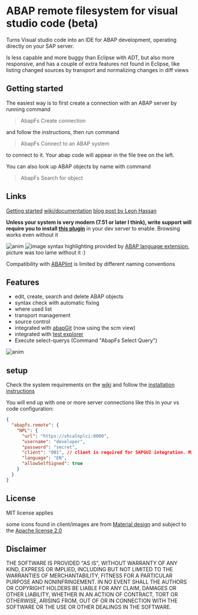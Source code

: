 # ABAP remote filesystem for visual studio code (beta)

Turns Visual studio code into an IDE for ABAP development, operating directly on your SAP server.

Is less capable and more buggy than Eclipse with ADT, but also more responsive, and has a couple of extra features not found in Eclipse, like listing changed sources by transport and normalizing changes in diff views

## Getting started

The easiest way is to first create a connection with an ABAP server by running command

> AbapFs Create connection

and follow the instructions, then run command

> AbapFs Connect to an ABAP system

to connect to it. Your abap code will appear in the file tree on the left.

You can also look up ABAP objects by name with command

> AbapFs Search for object

## Links

[Getting started](https://github.com/marcellourbani/vscode_abap_remote_fs/wiki/getting-started) [wiki/documentation](https://github.com/marcellourbani/vscode_abap_remote_fs/wiki) [blog post by Leon Hassan](https://blogs.sap.com/2019/12/06/abap-development-in-vs-code)

**Unless your system is very modern (7.51 or later I think), write support will require you to install [this plugin](https://github.com/marcellourbani/abapfs_extensions)** in your dev server to enable. Browsing works even without it

![anim](https://user-images.githubusercontent.com/2453277/47482169-ae0cc300-d82d-11e8-8d19-f55dd877c166.gif) ![image](https://user-images.githubusercontent.com/2453277/47466602-dd99dc00-d7e9-11e8-97ed-28e23dfd8f90.png) syntax highlighting provided by [ABAP language extension](https://marketplace.visualstudio.com/items?itemName=larshp.vscode-abap), picture was too lame without it :)

Compatibility with [ABAPlint](https://marketplace.visualstudio.com/items?itemName=larshp.vscode-abaplint) is limited by different naming conventions

## Features

- edit, create, search and delete ABAP objects
- syntax check with automatic fixing
- where used list
- transport management
- source control
- integrated with [abapGit](https://github.com/larshp/abapGit) (now using the scm view)
- integrated with [test explorer](https://marketplace.visualstudio.com/items?itemName=hbenl.vscode-test-explorer)
- Execute select-querys (Command "AbapFs Select Query")

![anim](https://user-images.githubusercontent.com/2453277/48232926-30a78d80-e3ab-11e8-8a12-00844431f9af.gif)

## setup

Check the system requirements on the [wiki](https://github.com/marcellourbani/vscode_abap_remote_fs/wiki) and follow the [installation instructions](https://github.com/marcellourbani/vscode_abap_remote_fs/wiki/installation)

You will end up with one or more server connections like this in your vs code configuration:

```json
{
  "abapfs.remote": {
    "NPL": {
      "url": "https://vhcalnplci:8000",
      "username": "developer",
      "password": "secret",
      "client": "001", // client is required for SAPGUI integration. Might need more
      "language": "EN",
      "allowSelfSigned": true
    }
  }
}
```

## License

MIT license applies

some icons found in client/images are from [Material design](https://material.io) and subject to the [Apache license 2.0](https://www.apache.org/licenses/LICENSE-2.0.html)

## Disclaimer

THE SOFTWARE IS PROVIDED "AS IS", WITHOUT WARRANTY OF ANY KIND, EXPRESS OR IMPLIED, INCLUDING BUT NOT LIMITED TO THE WARRANTIES OF MERCHANTABILITY, FITNESS FOR A PARTICULAR PURPOSE AND NONINFRINGEMENT. IN NO EVENT SHALL THE AUTHORS OR COPYRIGHT HOLDERS BE LIABLE FOR ANY CLAIM, DAMAGES OR OTHER LIABILITY, WHETHER IN AN ACTION OF CONTRACT, TORT OR OTHERWISE, ARISING FROM, OUT OF OR IN CONNECTION WITH THE SOFTWARE OR THE USE OR OTHER DEALINGS IN THE SOFTWARE.
